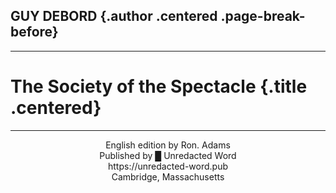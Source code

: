 ## GUY DEBORD {.author .centered .page-break-before}

---

# The Society of the Spectacle {.title .centered}

---

<center>
English edition by Ron. Adams <br /> Published by █ Unredacted Word
<br /> https://unredacted-word.pub <br /> Cambridge, Massachusetts
</center>

<div class="page-break-after"></div>
